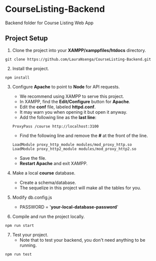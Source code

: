 # CourseListing-Backend
Backend folder for Course Listing Web App

## Project Setup
1. Clone the project into your **XAMPP/xamppfiles/htdocs** directory.
```
git clone https://github.com/LauraNsenga/CourseListing-Backend.git
```

2. Install the project.
```
npm install
```

3. Configure **Apache** to point to **Node** for API requests.
    - We recommend using XAMPP to serve this project.
    - In XAMPP, find the **Edit/Configure** button for **Apache**.
    - Edit the **conf** file, labeled **httpd.conf**. 
    - It may warn you when opening it but open it anyway.
    - Add the following line as the **last line**:
    
    ```
    ProxyPass /course http://localhost:3100 
    ```

    - Find the following line and remove the **#** at the front of the line.
    
    ```
    LoadModule proxy_http_module modules/mod_proxy_http.so
    LoadModule proxy_http2_module modules/mod_proxy_http2.so
    ```
    
    - Save the file.
    - **Restart Apache** and exit XAMPP.

4. Make a local **course** database.
    - Create a schema/database.
    - The sequelize in this project will make all the tables for you.

5. Modify db.config.js
    - PASSWORD = '**your-local-database-password**'

6. Compile and run the project locally.
```
npm run start
```

7. Test your project.
    - Note that to test your backend, you don't need anything to be running.
```
npm run test
```

